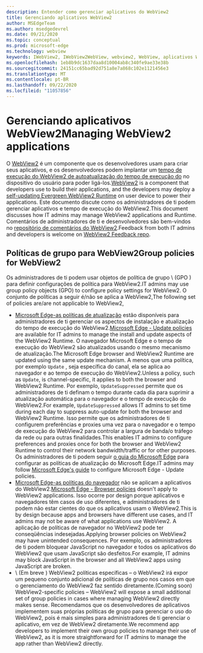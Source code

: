 ```yaml
---
description: Entender como gerenciar aplicativos do WebView2
title: Gerenciando aplicativos WebView2
author: MSEdgeTeam
ms.author: msedgedevrel
ms.date: 09/21/2020
ms.topic: conceptual
ms.prod: microsoft-edge
ms.technology: webview
keywords: IWebView2, IWebView2WebView, webview2, WebView, aplicativos Win32, Win32, Edge, ICoreWebView2, ICoreWebView2Host, controle de navegador, HTML de borda, empresa, política de grupo, gerenciabilidade
ms.openlocfilehash: 1eb8b9dc1637daa8d10004ab8c340fe9ae33e38b
ms.sourcegitcommit: 24151cc65bad92d751a8e7a868c102e1121456e3
ms.translationtype: MT
ms.contentlocale: pt-BR
ms.lasthandoff: 09/22/2020
ms.locfileid: "11057856"
---
```

# <span data-ttu-id="33051-104">Gerenciando aplicativos WebView2</span><span class="sxs-lookup"><span data-stu-id="33051-104">Managing WebView2 applications</span></span>  

<span data-ttu-id="33051-105">O [WebView2][WebView2Landing] é um componente que os desenvolvedores usam para criar seus aplicativos, e os desenvolvedores podem implantar um [tempo de execução do WebView2 de autoatualização do tempo de execução do][Webview2ConceptsDistributionUnderstandRuntimeInstallerPreview] no dispositivo do usuário para poder ligá-los.</span><span class="sxs-lookup"><span data-stu-id="33051-105">[WebView2][WebView2Landing] is a component that developers use to build their applications, and the developers may deploy a [self-updating Evergreen WebView2 Runtime][Webview2ConceptsDistributionUnderstandRuntimeInstallerPreview] on user device to power their applications.</span></span>  <span data-ttu-id="33051-106">Este documento discute como os administradores de ti podem gerenciar aplicativos e tempo de execução do WebView2.</span><span class="sxs-lookup"><span data-stu-id="33051-106">This document discusses how IT admins may manage WebView2 applications and Runtime.</span></span>  <span data-ttu-id="33051-107">Comentários de administradores de ti e desenvolvedores são bem-vindos no [repositório de comentários do WebView2][GithubMicrosoftedgeWebviewfeddback].</span><span class="sxs-lookup"><span data-stu-id="33051-107">Feedback from both IT admins and developers is welcome on [WebView2 Feedback repo][GithubMicrosoftedgeWebviewfeddback].</span></span>  

## <span data-ttu-id="33051-108">Políticas de grupo para WebView2</span><span class="sxs-lookup"><span data-stu-id="33051-108">Group policies for WebView2</span></span>  

<span data-ttu-id="33051-109">Os administradores de ti podem usar objetos de política de grupo \ (GPO \) para definir configurações de política para WebView2.</span><span class="sxs-lookup"><span data-stu-id="33051-109">IT admins may use group policy objects \(GPO\) to configure policy settings for WebView2.</span></span>  <span data-ttu-id="33051-110">O conjunto de políticas a seguir é/não se aplica a WebView2,</span><span class="sxs-lookup"><span data-stu-id="33051-110">The following set of policies are/are not applicable to WebView2,</span></span>  

*   <span data-ttu-id="33051-111">[Microsoft Edge-as políticas de atualização][EdgeUpdatePolicies] estão disponíveis para administradores de ti gerenciar os aspectos de instalação e atualização do tempo de execução do WebView2.</span><span class="sxs-lookup"><span data-stu-id="33051-111">[Microsoft Edge - Update policies][EdgeUpdatePolicies] are available for IT admins to manage the install and update aspects of the WebView2 Runtime.</span></span>  <span data-ttu-id="33051-112">O navegador Microsoft Edge e o tempo de execução do WebView2 são atualizados usando o mesmo mecanismo de atualização.</span><span class="sxs-lookup"><span data-stu-id="33051-112">The Microsoft Edge browser and WebView2 Runtime are updated using the same update mechanism.</span></span>  <span data-ttu-id="33051-113">A menos que uma política, por exemplo `Update` , seja específica do canal, ela se aplica ao navegador e ao tempo de execução do WebView2.</span><span class="sxs-lookup"><span data-stu-id="33051-113">Unless a policy, such as `Update`, is channel-specific, it applies to both the browser and WebView2 Runtime.</span></span>  <span data-ttu-id="33051-114">Por exemplo, `UpdateSuppressed` permite que os administradores de ti definam o tempo durante cada dia para suprimir a atualização automática para o navegador e o tempo de execução do WebView2.</span><span class="sxs-lookup"><span data-stu-id="33051-114">For example, `UpdateSuppressed` allows IT admins to set time during each day to suppress auto-update for both the browser and WebView2 Runtime.</span></span>  <span data-ttu-id="33051-115">Isso permite que os administradores de ti configurem preferências e proxies uma vez para o navegador e o tempo de execução do WebView2 para controlar a largura de banda/o tráfego da rede ou para outras finalidades.</span><span class="sxs-lookup"><span data-stu-id="33051-115">This enables IT admins to configure preferences and proxies once for both the browser and WebView2 Runtime to control their network bandwidth/traffic or for other purposes.</span></span>  <span data-ttu-id="33051-116">Os administradores de ti podem seguir [o guia do Microsoft Edge][ConfigureMicrosoftEdge] para configurar as políticas de atualização do Microsoft Edge.</span><span class="sxs-lookup"><span data-stu-id="33051-116">IT admins may follow [Microsoft Edge's guide][ConfigureMicrosoftEdge] to configure Microsoft Edge - Update policies.</span></span>  
*   <span data-ttu-id="33051-117">[Microsoft Edge-as políticas do navegador][EdgeBrowserPolicies] não se aplicam a aplicativos do WebView2.</span><span class="sxs-lookup"><span data-stu-id="33051-117">[Microsoft Edge - Browser policies][EdgeBrowserPolicies] doesn't apply to WebView2 applications.</span></span>  <span data-ttu-id="33051-118">Isso ocorre por design porque aplicativos e navegadores têm casos de uso diferentes, e administradores de ti podem não estar cientes do que os aplicativos usam o WebView2.</span><span class="sxs-lookup"><span data-stu-id="33051-118">This is by design because apps and browsers have different use cases, and IT admins may not be aware of what applications use WebView2.</span></span>  <span data-ttu-id="33051-119">A aplicação de políticas de navegador no WebView2 pode ter conseqüências indesejadas.</span><span class="sxs-lookup"><span data-stu-id="33051-119">Applying browser policies on WebView2 may have unintended consequences.</span></span>  <span data-ttu-id="33051-120">Por exemplo, os administradores de ti podem bloquear JavaScript no navegador e todos os aplicativos do WebView2 que usam JavaScript são desfeitos.</span><span class="sxs-lookup"><span data-stu-id="33051-120">For example, IT admins may block JavaScript in the browser and all WebView2 apps using JavaScript are broken.</span></span>  
*   <span data-ttu-id="33051-121">\ (Em breve \) WebView2 políticas específicas – o WebView2 irá expor um pequeno conjunto adicional de políticas de grupo nos casos em que o gerenciamento do WebView2 faz sentido diretamente.</span><span class="sxs-lookup"><span data-stu-id="33051-121">\(Coming soon\) WebView2-specific policies – WebView2 will expose a small additional set of group policies in cases where managing WebView2 directly makes sense.</span></span>  <span data-ttu-id="33051-122">Recomendamos que os desenvolvedores de aplicativos implementem suas próprias políticas de grupo para gerenciar o uso do WebView2, pois é mais simples para administradores de ti gerenciar o aplicativo, em vez de WebView2 diretamente.</span><span class="sxs-lookup"><span data-stu-id="33051-122">We recommend app developers to implement their own group policies to manage their use of WebView2, as it is more straightforward for IT admins to manage the app rather than WebView2 directly.</span></span>  

<!-- Links -->  

[Webview2ConceptsDistributionUnderstandRuntimeInstallerPreview]: ./distribution.md#understanding-the-webview2-runtime "Compreenda o tempo de execução do WebView2 e o instalador (visualização)-distribuição de aplicativos usando o WebView2 | Documentos da Microsoft"  

[WebView2Landing]: ../index.md "Introdução ao Microsoft Edge WebView2 (visualização) | Documentos da Microsoft"  

[EdgeUpdatePolicies]: /deployedge/microsoft-edge-update-policies "Microsoft Edge-atualizar políticas | Documentos da Microsoft"  
[EdgeBrowserPolicies]: /deployedge/microsoft-edge-policies "Microsoft Edge-políticas do navegador | Documentos da Microsoft"  
[ConfigureMicrosoftEdge]: /deployedge/configure-microsoft-edge "Definir configurações de política do Microsoft Edge no Windows | Documentos da Microsoft"  


[GithubMicrosoftedgeWebviewfeddback]: https://github.com/MicrosoftEdge/WebViewFeedback "Feedback da WebView-MicrosoftEdge/WebViewFeedback | GitHub"  

